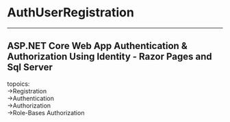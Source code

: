<div>
  <h1>AuthUserRegistration</h1>
  <hr>
  <h2>ASP.NET Core Web App
Authentication & Authorization Using Identity - Razor Pages and Sql Server</h2>
</div>
<div>
  <p>topoics:
    <br>
->Registration
    <br>
->Authentication
    <br>
->Authorization
    <br>
->Role-Bases Authorization
    <br>
</p>
</div>
